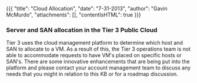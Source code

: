 {{{
  "title": "Cloud Allocation",
  "date": "7-31-2013",
  "author": "Gavin McMurdo",
  "attachments": [],
  "contentIsHTML": true
}}}

<h3>Server and SAN allocation in the Tier 3 Public Cloud</h3>
<p>Tier 3 uses the cloud management platform to determine which host and SAN to allocate to a VM. As a result of this, the Tier 3 operations team is not able to accommodate requests to have VM's placed on specific hosts or SAN's. There are some innovative
  enhancements that are being put into the platform and please contact your account management team to discuss any needs that you might in relation to this KB or for a roadmap discussion.</p>
